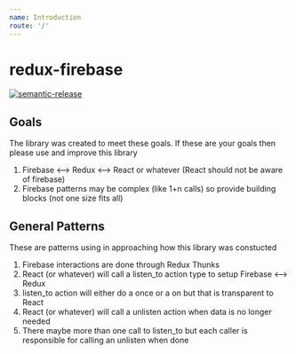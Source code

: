 ```yaml
---
name: Introduction
route: '/'
---
```


# redux-firebase

[![semantic-release](https://img.shields.io/badge/%20%20%F0%9F%93%A6%F0%9F%9A%80-semantic--release-e10079.svg)](/CHANGELOG.md)

## Goals

The library was created to meet these goals. If these are your goals then please use and improve this library

1. Firebase <--> Redux <--> React or whatever (React should not be aware of firebase)
2. Firebase patterns may be complex (like 1+n calls) so provide building blocks (not one size fits all)

## General Patterns

These are patterns using in approaching how this library was constucted

1. Firebase interactions are done through Redux Thunks
2. React (or whatever) will call a listen_to action type to setup Firebase <--> Redux
3. listen_to action will either do a once or a on but that is transparent to React
4. React (or whatever) will call a unlisten action when data is no longer needed
5. There maybe more than one call to listen_to but each caller is responsible for calling an unlisten when done
